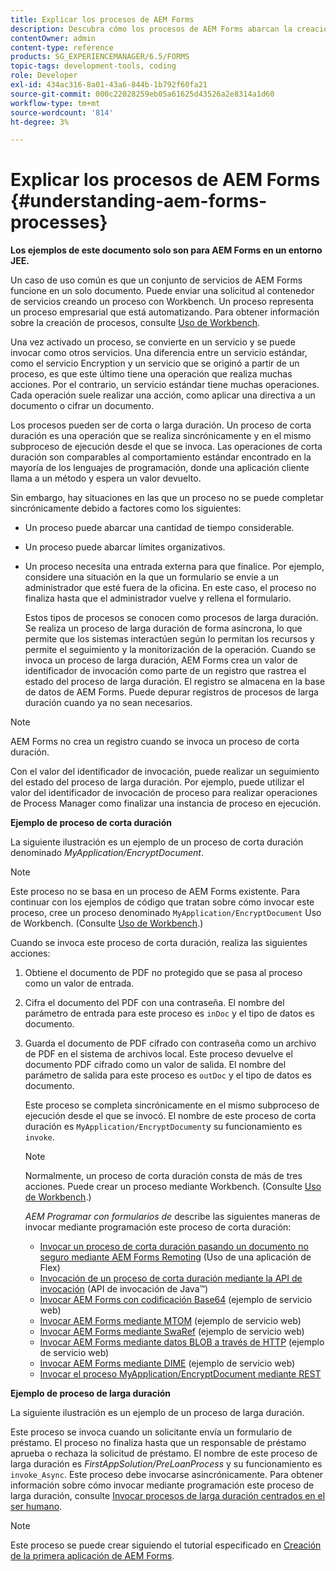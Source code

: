 ```yaml
---
title: Explicar los procesos de AEM Forms
description: Descubra cómo los procesos de AEM Forms abarcan la creación, el envío, la gestión de datos, la validación, la integración, la automatización del flujo de trabajo y la administración de resultados.
contentOwner: admin
content-type: reference
products: SG_EXPERIENCEMANAGER/6.5/FORMS
topic-tags: development-tools, coding
role: Developer
exl-id: 434ac316-8a01-43a6-844b-1b792f60fa21
source-git-commit: 000c22028259eb05a61625d43526a2e8314a1d60
workflow-type: tm+mt
source-wordcount: '814'
ht-degree: 3%

---
```


# Explicar los procesos de AEM Forms {#understanding-aem-forms-processes}

**Los ejemplos de este documento solo son para AEM Forms en un entorno JEE.**

Un caso de uso común es que un conjunto de servicios de AEM Forms funcione en un solo documento. Puede enviar una solicitud al contenedor de servicios creando un proceso con Workbench. Un proceso representa un proceso empresarial que está automatizando. Para obtener información sobre la creación de procesos, consulte [Uso de Workbench](https://www.adobe.com/go/learn_aemforms_workbench_63).

Una vez activado un proceso, se convierte en un servicio y se puede invocar como otros servicios. Una diferencia entre un servicio estándar, como el servicio Encryption y un servicio que se originó a partir de un proceso, es que este último tiene una operación que realiza muchas acciones. Por el contrario, un servicio estándar tiene muchas operaciones. Cada operación suele realizar una acción, como aplicar una directiva a un documento o cifrar un documento.

Los procesos pueden ser de corta o larga duración. Un proceso de corta duración es una operación que se realiza sincrónicamente y en el mismo subproceso de ejecución desde el que se invoca. Las operaciones de corta duración son comparables al comportamiento estándar encontrado en la mayoría de los lenguajes de programación, donde una aplicación cliente llama a un método y espera un valor devuelto.

Sin embargo, hay situaciones en las que un proceso no se puede completar sincrónicamente debido a factores como los siguientes:

* Un proceso puede abarcar una cantidad de tiempo considerable.
* Un proceso puede abarcar límites organizativos.
* Un proceso necesita una entrada externa para que finalice. Por ejemplo, considere una situación en la que un formulario se envíe a un administrador que esté fuera de la oficina. En este caso, el proceso no finaliza hasta que el administrador vuelve y rellena el formulario.

  Estos tipos de procesos se conocen como procesos de larga duración. Se realiza un proceso de larga duración de forma asíncrona, lo que permite que los sistemas interactúen según lo permitan los recursos y permite el seguimiento y la monitorización de la operación. Cuando se invoca un proceso de larga duración, AEM Forms crea un valor de identificador de invocación como parte de un registro que rastrea el estado del proceso de larga duración. El registro se almacena en la base de datos de AEM Forms. Puede depurar registros de procesos de larga duración cuando ya no sean necesarios.

>[!NOTE]
>
>AEM Forms no crea un registro cuando se invoca un proceso de corta duración.

Con el valor del identificador de invocación, puede realizar un seguimiento del estado del proceso de larga duración. Por ejemplo, puede utilizar el valor del identificador de invocación de proceso para realizar operaciones de Process Manager como finalizar una instancia de proceso en ejecución.

**Ejemplo de proceso de corta duración**

La siguiente ilustración es un ejemplo de un proceso de corta duración denominado *MyApplication/EncryptDocument*.

>[!NOTE]
>
>Este proceso no se basa en un proceso de AEM Forms existente. Para continuar con los ejemplos de código que tratan sobre cómo invocar este proceso, cree un proceso denominado `MyApplication/EncryptDocument` Uso de Workbench. (Consulte [Uso de Workbench](https://www.adobe.com/go/learn_aemforms_workbench_63).)

Cuando se invoca este proceso de corta duración, realiza las siguientes acciones:

1. Obtiene el documento de PDF no protegido que se pasa al proceso como un valor de entrada.
1. Cifra el documento del PDF con una contraseña. El nombre del parámetro de entrada para este proceso es `inDoc` y el tipo de datos es documento.
1. Guarda el documento de PDF cifrado con contraseña como un archivo de PDF en el sistema de archivos local. Este proceso devuelve el documento PDF cifrado como un valor de salida. El nombre del parámetro de salida para este proceso es `outDoc` y el tipo de datos es documento.

   Este proceso se completa sincrónicamente en el mismo subproceso de ejecución desde el que se invocó. El nombre de este proceso de corta duración es `MyApplication/EncryptDocument`y su funcionamiento es `invoke`.

   >[!NOTE]
   >
   >Normalmente, un proceso de corta duración consta de más de tres acciones. Puede crear un proceso mediante Workbench. (Consulte [Uso de Workbench](https://www.adobe.com/go/learn_aemforms_workbench_63).)

   *AEM Programar con formularios de* describe las siguientes maneras de invocar mediante programación este proceso de corta duración:

   * [Invocar un proceso de corta duración pasando un documento no seguro mediante AEM Forms Remoting](/help/forms/developing/invoking-aem-forms-using-remoting.md#invoking-a-short-lived-process-by-passing-an-unsecure-document-using-remoting) (Uso de una aplicación de Flex)
   * [Invocación de un proceso de corta duración mediante la API de invocación](/help/forms/developing/invoking-aem-forms-using-java.md#invoking-a-short-lived-process-using-the-invocation-api) (API de invocación de Java™)
   * [Invocar AEM Forms con codificación Base64](/help/forms/developing/invoking-aem-forms-using-web.md#invoking-aem-forms-using-base64-encoding) (ejemplo de servicio web)
   * [Invocar AEM Forms mediante MTOM](/help/forms/developing/invoking-aem-forms-using-web.md#invoking-aem-forms-using-mtom) (ejemplo de servicio web)
   * [Invocar AEM Forms mediante SwaRef](/help/forms/developing/invoking-aem-forms-using-web.md#invoking-aem-forms-using-swaref) (ejemplo de servicio web)
   * [Invocar AEM Forms mediante datos BLOB a través de HTTP](/help/forms/developing/invoking-aem-forms-using-web.md#invoking-aem-forms-using-blob-data-over-http) (ejemplo de servicio web)
   * [Invocar AEM Forms mediante DIME](/help/forms/developing/invoking-aem-forms-using-web.md#invoking-aem-forms-using-dime) (ejemplo de servicio web)
   * [Invocar el proceso MyApplication/EncryptDocument mediante REST](/help/forms/developing/invoking-aem-forms-using-rest.md)

**Ejemplo de proceso de larga duración**

La siguiente ilustración es un ejemplo de un proceso de larga duración.

Este proceso se invoca cuando un solicitante envía un formulario de préstamo. El proceso no finaliza hasta que un responsable de préstamo aprueba o rechaza la solicitud de préstamo. El nombre de este proceso de larga duración es *FirstAppSolution/PreLoanProcess* y su funcionamiento es `invoke_Async`. Este proceso debe invocarse asincrónicamente. Para obtener información sobre cómo invocar mediante programación este proceso de larga duración, consulte [Invocar procesos de larga duración centrados en el ser humano](/help/forms/developing/invoking-human-centric-long-lived.md#invoking-human-centric-long-lived-processes).

>[!NOTE]
>
>Este proceso se puede crear siguiendo el tutorial especificado en [Creación de la primera aplicación de AEM Forms](https://www.adobe.com/go/learn_aemforms_firstapp_ds_63).
